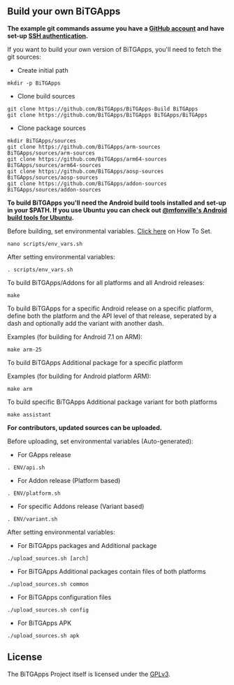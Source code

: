 ## Build your own BiTGApps

**The example git commands assume you have a [GitHub account](https://github.com/join) and have set-up [SSH authentication](https://help.github.com/articles/set-up-git/#connecting-over-ssh).**

If you want to build your own version of BiTGApps, you'll need to fetch the git sources:

* Create initial path

```shellscript
mkdir -p BiTGApps
```

* Clone build sources

```shellscript
git clone https://github.com/BiTGApps/BiTGApps-Build BiTGApps
git clone https://github.com/BiTGApps/BiTGApps BiTGApps/BiTGApps
```

* Clone package sources

```shellscript
mkdir BiTGApps/sources
git clone https://github.com/BiTGApps/arm-sources BiTGApps/sources/arm-sources
git clone https://github.com/BiTGApps/arm64-sources BiTGApps/sources/arm64-sources
git clone https://github.com/BiTGApps/aosp-sources BiTGApps/sources/aosp-sources
git clone https://github.com/BiTGApps/addon-sources BiTGApps/sources/addon-sources
```

**To build BiTGApps you'll need the Android build tools installed and set-up in your $PATH. If you use Ubuntu you can check out [@mfonville's Android build tools for Ubuntu](http://mfonville.github.io/android-build-tools/).**

Before building, set environmental variables. [Click here](https://github.com/BiTGApps/BiTGApps/wiki/Environmental-Variables) on How To Set.

```shellscript
nano scripts/env_vars.sh
```

After setting environmental variables:

```shellscript
. scripts/env_vars.sh
```

To build BiTGApps/Addons for all platforms and all Android releases:

```shellscript
make
```

To build BiTGApps for a specific Android release on a specific platform, define both the platform and the API
level of that release, seperated by a dash and optionally add the variant with another dash.

Examples (for building for Android 7.1 on ARM):

```shellscript
make arm-25
```

To build BiTGApps Additional package for a specific platform

Examples (for building for Android platform ARM):

```shellscript
make arm
```

To build specific BiTGApps Additional package variant for both platforms

```shellscript
make assistant
```

**For contributors, updated sources can be uploaded.**

Before uploading, set environmental variables (Auto-generated):

* For GApps release

```shellscript
. ENV/api.sh
```

* For Addon release (Platform based)

```shellscript
. ENV/platform.sh
```

* For specific Addons release (Variant based)

```shellscript
. ENV/variant.sh
```

After setting environmental variables:

* For BiTGApps packages and Additional package

```shellscript
./upload_sources.sh [arch]
```

* For BiTGApps Additional packages contain files of both platforms

```shellscript
./upload_sources.sh common
```

* For BiTGApps configuration files

```shellscript
./upload_sources.sh config
```

* For BiTGApps APK

```shellscript
./upload_sources.sh apk
```

## License

The BiTGApps Project itself is licensed under the [GPLv3](https://www.gnu.org/licenses/gpl-3.0.txt).
